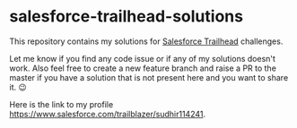 # salesforce-trailhead-solutions
This repository contains my solutions for [Salesforce Trailhead](https://trailhead.salesforce.com/today) challenges.

Let me know if you find any code issue or if any of my solutions doesn't work. Also feel free to create a new feature branch and raise a PR to the master if you have a solution that is not present here and you want to share it. 😉

Here is the link to my profile https://www.salesforce.com/trailblazer/sudhir114241.
